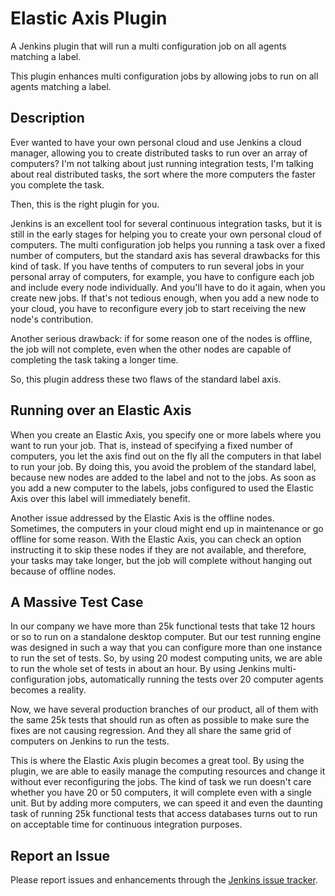# Elastic Axis Plugin

A Jenkins plugin that will run a multi configuration job on all agents matching a label.

This plugin enhances multi configuration jobs by allowing jobs to run on all agents matching a label.

## Description

Ever wanted to have your own personal cloud and use Jenkins a cloud manager, allowing you to create distributed tasks to run over an array of computers?
I'm not talking about just running integration tests, I'm talking about real distributed tasks, the sort where the more computers the faster you complete the task.

Then, this is the right plugin for you.

Jenkins is an excellent tool for several continuous integration tasks, but it is still in the early stages for helping you to create your own personal cloud of computers.
The multi configuration job helps you running a task over a fixed number of computers, but the standard axis has several drawbacks for this kind of task.
If you have tenths of computers to run several jobs in your personal array of computers, for example, you have to configure each job and include every node individually.
And you'll have to do it again, when you create new jobs.
If that's not tedious enough, when you add a new node to your cloud, you have to reconfigure every job to start receiving the new node's contribution.

Another serious drawback: if for some reason one of the nodes is offline, the job will not complete, even when the other nodes are capable of completing the task taking a longer time.

So, this plugin address these two flaws of the standard label axis.

## Running over an Elastic Axis

When you create an Elastic Axis, you specify one or more labels where you want to run your job.
That is, instead of specifying a fixed number of computers, you let the axis find out on the fly all the computers in that label to run your job.
By doing this, you avoid the problem of the standard label, because new nodes are added to the label and not to the jobs.
As soon as you add a new computer to the labels, jobs configured to used the Elastic Axis over this label will immediately benefit.

Another issue addressed by the Elastic Axis is the offline nodes.
Sometimes, the computers in your cloud might end up in maintenance or go offline for some reason. With the Elastic Axis, you can check an option instructing it to skip these nodes if they are not available, and therefore, your tasks may take longer, but the job will complete without hanging out because of offline nodes.

## A Massive Test Case

In our company we have more than 25k functional tests that take 12 hours or so to run on a standalone desktop computer.
But our test running engine was designed in such a way that you can configure more than one instance to run the set of tests.
So, by using 20 modest computing units, we are able to run the whole set of tests in about an hour.
By using Jenkins multi-configuration jobs, automatically running the tests over 20 computer agents becomes a reality.

Now, we have several production branches of our product, all of them with the same 25k tests that should run as often as possible to make sure the fixes are not causing regression.
And they all share the same grid of computers on Jenkins to run the tests.

This is where the Elastic Axis plugin becomes a great tool.
By using the plugin, we are able to easily manage the computing resources and change it without ever reconfiguring the jobs.
The kind of task we run doesn't care whether you have 20 or 50 computers, it will complete even with a single unit.
But by adding more computers, we can speed it and even the daunting task of running 25k functional tests that access databases turns out to run on acceptable time for continuous integration purposes.

## Report an Issue

Please report issues and enhancements through the [Jenkins issue tracker](https://www.jenkins.io/participate/report-issue/redirect/#17588).
